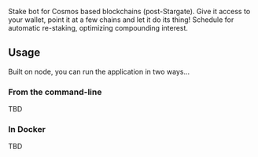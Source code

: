 Stake bot for Cosmos based blockchains (post-Stargate). Give it access to your wallet, point it at a few chains and let it do its thing! Schedule for automatic re-staking, optimizing compounding interest.

## Usage
Built on node, you can run the application in two ways...

### From the command-line

TBD

### In Docker

TBD